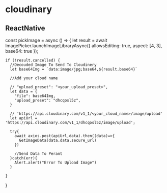# cloudinary

## ReactNative 
  const pickImage = async () => {
    let result = await ImagePicker.launchImageLibraryAsync({
      allowsEditing: true,
      aspect: [4, 3],
      base64: true
    });

    if (!result.cancelled) {
      //Decouded Image To Send To Cloudinery
      let base64Img = `data:image/jpg;base64,${result.base64}`
      
      //Add your cloud name
  
      // "upload_preset": "<your_upload_preset>",
      let data = {
        "file": base64Img,
        "upload_preset": "dhcqosl5z",
      }

      // 'https://api.cloudinary.com/v1_1/<your_cloud_name>/image/upload'
      let apiUrl = 'https://api.cloudinary.com/v1_1/dhcqosl5z/image/upload';

      try{
        await axios.post(apiUrl,data).then((data)=>{
          GetImageData(data.data.secure_url)
        })

        //Send Data To Perant
      }catch(err){
        Alert.alert("Error To Upload Image")
      }

    }
  }
